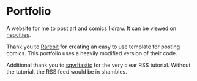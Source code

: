 # Portfolio

A website for me to post art and comics I draw. It can be viewed on [neocities](https://h0neymice.neocities.org).

Thank you to [Rarebit](https://rarebit.neocities.org/) for creating an easy to use template for posting comics. This portfolio uses a heavily modified version of their code.

Additional thank you to [sqvrltastic](https://sqvrltastic.github.io/blog/full-guide-to-rss.html) for the very clear RSS tutorial. Without the tutorial, the RSS feed would be in shambles.
